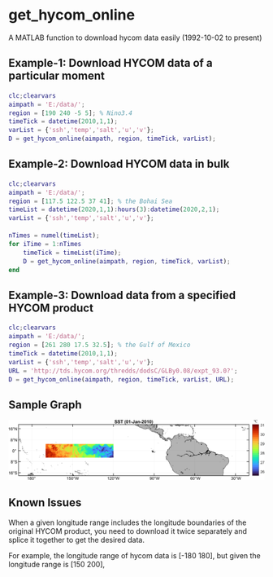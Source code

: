# get_hycom_online
A MATLAB function to download hycom data easily (1992-10-02 to present)


## Example-1: Download HYCOM data of a particular moment
```Matlab
clc;clearvars
aimpath = 'E:/data/';
region = [190 240 -5 5]; % Nino3.4
timeTick = datetime(2010,1,1);
varList = {'ssh','temp','salt','u','v'};    
D = get_hycom_online(aimpath, region, timeTick, varList);
```
## Example-2: Download HYCOM data in bulk
```Matlab
clc;clearvars
aimpath = 'E:/data/';
region = [117.5 122.5 37 41]; % the Bohai Sea
timeList = datetime(2020,1,1):hours(3):datetime(2020,2,1);
varList = {'ssh','temp','salt','u','v'};

nTimes = numel(timeList);
for iTime = 1:nTimes
    timeTick = timeList(iTime);
    D = get_hycom_online(aimpath, region, timeTick, varList);
end
```
## Example-3: Download data from a specified HYCOM product
```Matlab
clc;clearvars
aimpath = 'E:/data/';
region = [261 280 17.5 32.5]; % the Gulf of Mexico
timeTick = datetime(2010,1,1);
varList = {'ssh','temp','salt','u','v'};    
URL = 'http://tds.hycom.org/thredds/dodsC/GLBy0.08/expt_93.0?';
D = get_hycom_online(aimpath, region, timeTick, varList, URL);
```

## Sample Graph
![avatar](/figures/nino34.png)

## Known Issues
When a given longitude range includes the longitude boundaries of the original HYCOM product, you need to download it twice separately and splice it together to get the desired data. 

For example, the longitude range of hycom data is [-180 180], but given the longitude range is [150 200],
